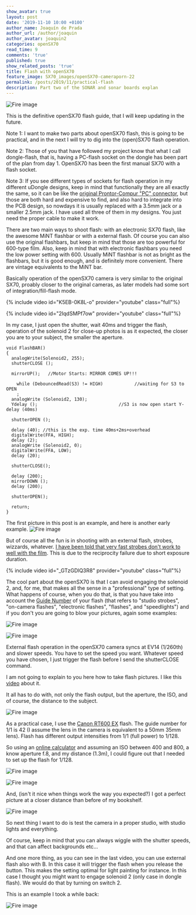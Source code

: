 ```yaml
---
show_avatar: true
layout: post
date: '2019-11-10 10:00 +0100'
author_name: Joaquín de Prada
author_url: /author/joaquin
author_avatar: joaquin2
categories: openSX70
read_time: 9
comments: 'true'
published: true
show_related_posts: 'true'
title: Flash with openSX70
feature_image: SX70_images/openSX70-cameraporn-22
permalink: /posts/2019/11/practical-flash
description: Part two of the SONAR and sonar boards explan
---
```

![Fire image]({{site.url}}/{{site.baseurl}}img/2019/11/20191109-flash-test-03.jpg)

This is the definitive openSX70 flash guide, that I will keep updating in the future.

Note 1: I want to make two parts about openSX70 flash, this is going to be practical, and in the next I will try to dig into the (open)SX70 flash operation.

Note 2: Those of you that have followed my project know that what I call dongle-flash, that is, having a PC-flash socket on the dongle has been part of the plan from day 1. 
OpenSX70 has been the first manual SX70 with a flash socket.

Note 3: If you see different types of sockets for flash operation in my different uDongle designs, keep in mind that functionally they are all exactly the same, so it can be like the [original Prontor-Compur "PC" connector](https://en.wikipedia.org/wiki/Prontor-Compur), but those are both hard and expensive to find, and also hard to integrate into the PCB design, so nowdays it is usually replaced with a 3.5mm jack or a smaller 2.5mm jack. I have used all three of them in my designs. You just need the proper cable to make it work.

There are two main ways to shoot flash: with an electronic SX70 flash, like the awesome MiNT flashbar or with a external flash. 
Of course you can also use the original flashbars, but keep in mind that those are too powerful for 600-type film. Also, keep in mind that with electronic flashbars you need the low power setting with 600. 
Usually MiNT flashbar is not as bright as the flashbars, but it is good enough, and is definitely more convenient. There are vintage equivalents to the MiNT bar.

Basically operation of the openSX70 camera is very similar to the original SX70, proably closer to the original cameras, as later models had some sort of integration/fill-flash mode.

{% include video id="K5EB-0K8L-o" provider="youtube" class="full"%}

{% include video id="2IqdSMPf7ow" provider="youtube" class="full"%}

In my case, I just open the shutter, wait 40ms and trigger the flash, operation of the solenoid 2 for close-up photos is as it expected, the closer you are to your subject, the smaller the aperture.

```
void FlashBAR()
{
  analogWrite(Solenoid2, 255);
  shutterCLOSE ();

  mirrorUP();   //Motor Starts: MIRROR COMES UP!!!

	while (DebouncedRead(S3) != HIGH)            //waiting for S3 to OPEN
    ;
  analogWrite (Solenoid2, 130);
  Ydelay ();                               //S3 is now open start Y-delay (40ms)

  shutterOPEN ();

  delay (40); //this is the exp. time 40ms+2ms+overhead
  digitalWrite(FFA, HIGH);
  delay (2);
  analogWrite (Solenoid2, 0);
  digitalWrite(FFA, LOW);
  delay (20);

  shutterCLOSE();

  delay (200); 
  mirrorDOWN (); 
  delay (200); 
  
  shutterOPEN();
 
  return;
}
```

The first picture in this post is an example, and here is another early example.
![Fire image]({{site.url}}/{{site.baseurl}}img/2019/11/20191109-flash-test-06.jpg)


But of course all the fun is in shooting with an external flash, strobes, wizzards, whatever. [I have been told that very fast strobes don't work to well with the film](https://www.flickr.com/photos/kennys_fab_lab/45456712712). This is due to the reciprocity failure due to short exposure duration.

{% include video id="_GTzGDlQ3R8" provider="youtube" class="full"%}

The cool part about the openSX70 is that I can avoid engaging the solenoid 2, and, for me, that makes all the sense in a "professional" type of setting. What happens of course, when you do that, is that you have take into account the [Guide Number](https://en.wikipedia.org/wiki/Guide_number) of your flash (that refers to "studio strobes", "on-camera flashes", "electronic flashes", "flashes", and "speedlights") and if you don't you are going to blow your pictures, again some examples:

![Fire image]({{site.url}}/{{site.baseurl}}img/2019/11/20191109-flash-test-04.jpg)

![Fire image]({{site.url}}/{{site.baseurl}}img/2019/11/20191109-flash-test-02.jpg)

External flash operation in the openSX70 camera syncs at EV14 (1/260th) and slower speeds. You have to set the speed you want. Whatever speed you have chosen, I just trigger the flash before I send the shutterCLOSE command.

I am not going to explain to you here how to take flash pictures. I like this [video](https://petapixel.com/2019/02/05/understanding-flash-guide-number-and-common-misconceptions/) about it.  

It all has to do with, not only the flash output, but the aperture, the ISO, and of course, the distance to the subject.

![Fire image]({{site.url}}/{{site.baseurl}}img/2019/11/20191109-flash-test-05.jpg)

As a practical case, I use the [Canon RT600 EX](https://www.bhphotovideo.com/c/product/847537-REG/Canon_5296B002_Speedlite_600EX.html) flash. The guide number for 1/1 is 42 (I assume the lens in the camera is equivalent to a 50mm 35mm lens).
Flash has different output intensities from 1/1 (full power) to 1/128. 

So using an [online calculator](http://dpanswers.com/content/genrc_flash_calc.php) and assuming an ISO between 400 and 800, a know aperture f.8, and my distance (1.3m), I could figure out that I needed to set up the flash for 1/128.

![Fire image]({{site.url}}/{{site.baseurl}}img/2019/11/guide-number-2.jpg)

![Fire image]({{site.url}}/{{site.baseurl}}img/2019/11/guide-number-1.jpg)

And, (isn't it nice when things work the way you expected?) I got a perfect picture at a closer distance than before of my bookshelf.

![Fire image]({{site.url}}/{{site.baseurl}}img/2019/11/20191109-flash-test-01.jpg)

So next thing I want to do is test the camera in a proper studio, with studio lights and everything.

Of course, keep in mind that you can always wiggle with the shutter speeds, and that can affect backgrounds etc...

And one more thing, as you can see in the last video, you can use external flash also with B. 
In this case it will trigger the flash when you release the button. This makes the setting optimal for light painting for instance. 
In this case I thought you might want to engage solenoid 2 (only case in dongle flash). We would do that by turning on switch 2.

This is an example I took a while back:

![Fire image]({{site.url}}/{{site.baseurl}}img/2019/11/20180613-600color-B-flash-2.jpg)

